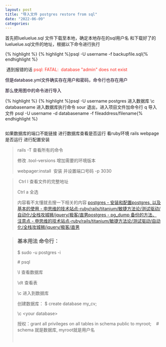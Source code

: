 ```yaml
---
layout: post
title: "导入文件 postgres restore from sql"
date: "2022-06-09"
categories: 
---
```

<p>首先把lueluelue.sql 文件下载至本地，确定本地存在的sql用户名 和下载好了的lueluelue.sql文件的地址，根据以下命令进行执行</p>

{% highlight %}
{% highlight %}psql -U username -f backupfile.sql{% endhighlight %}

<p>&nbsp;遇到报错的话 <span style="color:#fe2c24">psql: FATAL:&nbsp; database &quot;admin&quot; does not exist</span></p>

<p><span style="color:#0d0016">但是database.yml文件确实存在用户和密码，命令行也存在用户<img alt="" src="https://img-blog.csdnimg.cn/5b4e6d95420f42f9b4b23c4dea4bfb89.png?x-oss-process=image/watermark,type_d3F5LXplbmhlaQ,shadow_50,text_Q1NETiBA6K645aKo44Gu5bCP6J206J22,size_20,color_FFFFFF,t_70,g_se,x_16" /></span></p>

<p><span style="color:#0d0016">那么使用图中的命令进行导入</span></p>

{% highlight %}
{% highlight %}psql -U username postgres
进入数据库
\c databasename
进入数据库执行命令
sour
退出，进入项目文件加命令行
q
导入文件
psql -U username -d databasename -f fileaddress/filename{% endhighlight %}

<p><img alt="" src="https://img-blog.csdnimg.cn/542d0597d2984f7dbc7f1588e9bba5fc.png?x-oss-process=image/watermark,type_d3F5LXplbmhlaQ,shadow_50,text_Q1NETiBA6K645aKo44Gu5bCP6J206J22,size_20,color_FFFFFF,t_70,g_se,x_16" /></p>

<p>如果数据库的端口不能链接 进行数据库查看是否运行 看ruby环境 rails webpage是否运行 进行配置安装</p>

<blockquote>
<p>rails -T 查看所有的命令&nbsp;&nbsp;</p>

<p>修改 .tool-versions 增加需要的环境版本</p>

<p>webpager:install&nbsp; 安装 并设置端口号码 -p 3030<img alt="" src="https://img-blog.csdnimg.cn/3fb490dde7624d5e9d50dc4ae076e6d2.png?x-oss-process=image/watermark,type_d3F5LXplbmhlaQ,shadow_50,text_Q1NETiBA6K645aKo44Gu5bCP6J206J22,size_20,color_FFFFFF,t_70,g_se,x_16" /></p>
</blockquote>

<blockquote>
<p>&nbsp;Ctrl l 查看文件的完整地址</p>

<p>Ctrl a 全选</p>

<p>内容看不太懂就去搜一下相关的内容 <a href="http://www.siwei.me/blog/posts/postgres-postgres" title="postgres - 安装和配置postgres, 以及基本的使用 - 申思维的技术站点-ruby/rails/titanium/敏捷方法论/测试驱动/自动化/全栈攻城狮/jquery/极客/直男">postgres - 安装和配置postgres, 以及基本的使用 - 申思维的技术站点-ruby/rails/titanium/敏捷方法论/测试驱动/自动化/全栈攻城狮/jquery/极客/直男</a><a href="http://siwei.me/blog/posts/postgres-pg_dump" title="postgres - pg_dump 备份的方法、注意点  - 申思维的技术站点-ruby/rails/titanium/敏捷方法论/测试驱动/自动化/全栈攻城狮/jquery/极客/直男">postgres - pg_dump 备份的方法、注意点 - 申思维的技术站点-ruby/rails/titanium/敏捷方法论/测试驱动/自动化/全栈攻城狮/jquery/极客/直男</a></p>
</blockquote>

<blockquote>
<h3>基本用法 命令行：</h3>

<p>$ sudo -u postgres -i</p>

<p># psql</p>

<p>\l 查看数据库</p>

<p>\dt 查看表</p>

<p>\c 进入到数据库</p>

<p>创建数据库： $ create database my_cv;</p>

<p>\c &lt;your database&gt;</p>

<p>授权：grant all privileges on all tables in schema public to myroot;&nbsp; &nbsp; # schema 就是数据库, myroot就是用户名</p>

<p>&nbsp;</p>
</blockquote>

